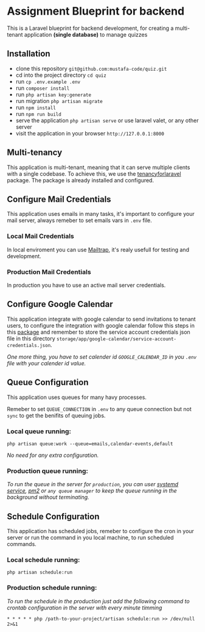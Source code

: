 Assignment Blueprint for backend
===============================

This is a Laravel blueprint for backend development, for creating a multi-tenant application **(single database)** to manage quizzes

## Installation
- clone this repository `git@github.com:mustafa-code/quiz.git`
- cd into the project directory `cd quiz`
- run `cp .env.example .env`
- run `composer install`
- run `php artisan key:generate`
- run migration `php artisan migrate`
- run `npm install`
- run `npm run build`
- serve the application `php artisan serve` or use laravel valet, or any other server
- visit the application in your browser `http://127.0.0.1:8000` 

## Multi-tenancy
This application is multi-tenant, meaning that it can serve multiple clients with a single codebase. To achieve this, we use the [tenancyforlaravel](https://tenancyforlaravel.com/) package. The package is already installed and configured.

## Configure Mail Credentials
This application uses emails in many tasks, it's important to configure your mail server, always remeber to set emails vars in `.env` file.

### Local Mail Credentials
In local enviroment you can use [Mailtrap](https://mailtrap.io/), it's realy usefull for testing and development.

### Production Mail Credentials
In production you have to use an active mail server credentials.

## Configure Google Calendar
This application integrate with google calendar to send invitations to tenant users,  to configure the integration with google calendar follow this steps in this [package](https://github.com/spatie/laravel-google-calendar?tab=readme-ov-file#how-to-obtain-the-credentials-to-communicate-with-google-calendar) and remember to store the service account credentials json file in this directory `storage/app/google-calendar/service-account-credentials.json`.

*One more thing, you have to set calender id `GOOGLE_CALENDAR_ID` in you `.env` file with your calender id value.*

## Queue Configuration
This application uses queues for many havy processes.

Remeber to set `QUEUE_CONNECTION` in `.env` to any queue connection but not `sync` to get the benifits of queuing jobs.

### Local queue running:
```
php artisan queue:work --queue=emails,calendar-events,default
```
*No need for any extra configuration.*

### Production queue running:
*To run the queue in the server for `production`, you can user [systemd service](https://tecadmin.net/running-laravel-queue-worker-as-a-systemd-service/), [pm2](https://awangt.medium.com/run-and-monitor-laravel-queue-using-pm2-dc4924372e03) or `any queue manager` to keep the queue running in the background without terminating.*

## Schedule Configuration
This application has scheduled jobs, remeber to configure the cron in your server or run the command in you local machine, to run scheduled commands.

### Local schedule running:
```
php artisan schedule:run
```
### Production schedule running:
*To run the schedule in the production just add the following command to crontab configuration in the server with every minute timming*

```
* * * * * php /path-to-your-project/artisan schedule:run >> /dev/null 2>&1
```
